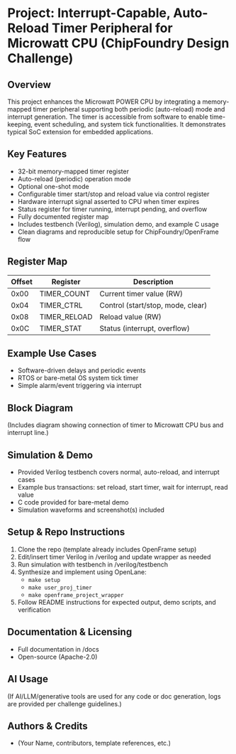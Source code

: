 # Project: Interrupt-Capable, Auto-Reload Timer Peripheral for Microwatt CPU (ChipFoundry Design Challenge)

## Overview
This project enhances the Microwatt POWER CPU by integrating a memory-mapped timer peripheral supporting both periodic (auto-reload) mode and interrupt generation. The timer is accessible from software to enable time-keeping, event scheduling, and system tick functionalities. It demonstrates typical SoC extension for embedded applications.

## Key Features
- 32-bit memory-mapped timer register
- Auto-reload (periodic) operation mode
- Optional one-shot mode
- Configurable timer start/stop and reload value via control register
- Hardware interrupt signal asserted to CPU when timer expires
- Status register for timer running, interrupt pending, and overflow
- Fully documented register map
- Includes testbench (Verilog), simulation demo, and example C usage
- Clean diagrams and reproducible setup for ChipFoundry/OpenFrame flow

## Register Map
| Offset | Register     | Description                       |
|--------|--------------|------------------------------------|  
| 0x00   | TIMER_COUNT  | Current timer value (RW)           |
| 0x04   | TIMER_CTRL   | Control (start/stop, mode, clear)  |
| 0x08   | TIMER_RELOAD | Reload value (RW)                  |
| 0x0C   | TIMER_STAT   | Status (interrupt, overflow)       |

## Example Use Cases
- Software-driven delays and periodic events
- RTOS or bare-metal OS system tick timer
- Simple alarm/event triggering via interrupt

## Block Diagram
(Includes diagram showing connection of timer to Microwatt CPU bus and interrupt line.)

## Simulation & Demo
- Provided Verilog testbench covers normal, auto-reload, and interrupt cases
- Example bus transactions: set reload, start timer, wait for interrupt, read value
- C code provided for bare-metal demo
- Simulation waveforms and screenshot(s) included

## Setup & Repo Instructions
1. Clone the repo (template already includes OpenFrame setup)
2. Edit/insert timer Verilog in /verilog and update wrapper as needed
3. Run simulation with testbench in /verilog/testbench
4. Synthesize and implement using OpenLane:
   - `make setup`
   - `make user_proj_timer`
   - `make openframe_project_wrapper`
5. Follow README instructions for expected output, demo scripts, and verification

## Documentation & Licensing
- Full documentation in /docs
- Open-source (Apache-2.0)

## AI Usage
(If AI/LLM/generative tools are used for any code or doc generation, logs are provided per challenge guidelines.)

## Authors & Credits
- (Your Name, contributors, template references, etc.)
